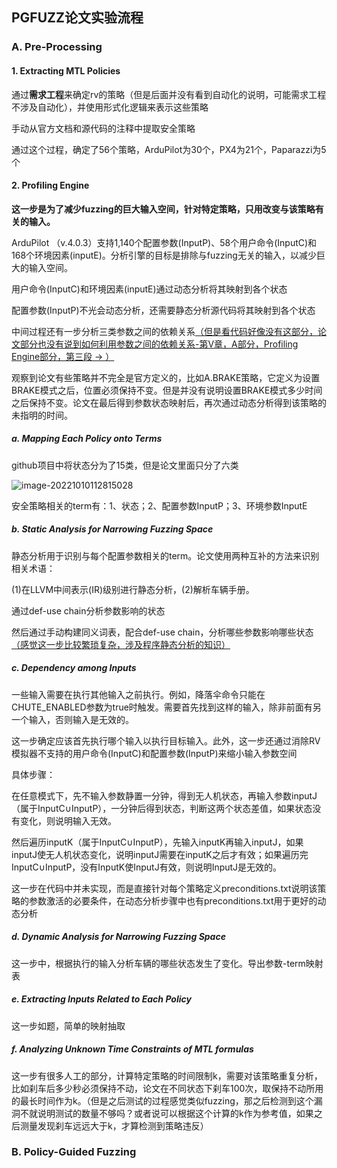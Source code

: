 ## PGFUZZ论文实验流程

### A. Pre-Processing

#### 1. Extracting MTL Policies

通过**需求工程**来确定rv的策略（但是后面并没有看到自动化的说明，可能需求工程不涉及自动化），并使用形式化逻辑来表示这些策略

手动从官方文档和源代码的注释中提取安全策略

通过这个过程，确定了56个策略，ArduPilot为30个，PX4为21个，Paparazzi为5个

#### 2. Profiling Engine

**这一步是为了减少fuzzing的巨大输入空间，针对特定策略，只用改变与该策略有关的输入。**

ArduPilot （v.4.0.3）支持1,140个配置参数(InputP)、58个用户命令(InputC)和168个环境因素(inputE)。分析引擎的目标是排除与fuzzing无关的输入，以减少巨大的输入空间。

用户命令(InputC)和环境因素(inputE)通过动态分析将其映射到各个状态

配置参数(InputP)不光会动态分析，还需要静态分析源代码将其映射到各个状态

中间过程还有一步分析三类参数之间的依赖关系<u>（但是看代码好像没有这部分，论文部分也没有说到如何利用参数之间的依赖关系-第V章，A部分，Profiling Engine部分，第三段  -> ）</u>

观察到论文有些策略并不完全是官方定义的，比如A.BRAKE策略，它定义为设置BRAKE模式之后，位置必须保持不变。但是并没有说明设置BRAKE模式多少时间之后保持不变。论文在最后得到参数状态映射后，再次通过动态分析得到该策略的未指明的时间。

##### a. Mapping Each Policy onto Terms

github项目中将状态分为了15类，但是论文里面只分了六类

![image-20221010112815028](C:\Users\Roscky\Desktop\md_image\image-20221010112815028.png)

安全策略相关的term有：1、状态；2、配置参数InputP；3、环境参数InputE

##### b. Static Analysis for Narrowing Fuzzing Space 

静态分析用于识别与每个配置参数相关的term。论文使用两种互补的方法来识别相关术语：

(1)在LLVM中间表示(IR)级别进行静态分析，(2)解析车辆手册。

通过def-use chain分析参数影响的状态

然后通过手动构建同义词表，配合def-use chain，分析哪些参数影响哪些状态<u>（感觉这一步比较繁琐复杂，涉及程序静态分析的知识）</u>

##### c. Dependency among Inputs

一些输入需要在执行其他输入之前执行。例如，降落伞命令只能在CHUTE_ENABLED参数为true时触发。需要首先找到这样的输入，除非前面有另一个输入，否则输入是无效的。

这一步确定应该首先执行哪个输入以执行目标输入。此外，这一步还通过消除RV模拟器不支持的用户命令(InputC)和配置参数(InputP)来缩小输入参数空间

具体步骤：

在任意模式下，先不输入参数静置一分钟，得到无人机状态，再输入参数inputJ（属于InputC∪InputP），一分钟后得到状态，判断这两个状态差值，如果状态没有变化，则说明输入无效。

然后遍历inputK（属于InputC∪InputP），先输入inputK再输入inputJ，如果inputJ使无人机状态变化，说明inputJ需要在inputK之后才有效；如果遍历完InputC∪InputP，没有InputK使InputJ有效，则说明InputJ是无效的。

这一步在代码中并未实现，而是直接针对每个策略定义preconditions.txt说明该策略的参数激活的必要条件，在动态分析步骤中也有preconditions.txt用于更好的动态分析

##### d. Dynamic Analysis for Narrowing Fuzzing Space

这一步中，根据执行的输入分析车辆的哪些状态发生了变化。导出参数-term映射表

##### e. Extracting Inputs Related to Each Policy

这一步如题，简单的映射抽取

##### f. Analyzing Unknown Time Constraints of MTL formulas

这一步有很多人工的部分，计算特定策略的时间限制k，需要对该策略重复分析，比如刹车后多少秒必须保持不动，论文在不同状态下刹车100次，取保持不动所用的最长时间作为k。（但是之后测试的过程感觉类似fuzzing，那之后检测到这个漏洞不就说明测试的数量不够吗？或者说可以根据这个计算的k作为参考值，如果之后测量发现刹车远远大于k，才算检测到策略违反）

### B. Policy-Guided Fuzzing